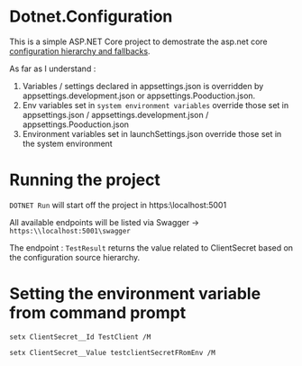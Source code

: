 # Dotnet.Configuration

This is a simple ASP.NET Core project to demostrate the asp.net core [configuration hierarchy and fallbacks](https://docs.microsoft.com/en-us/aspnet/core/fundamentals/configuration/?view=aspnetcore-5.0).

As far as I understand : 

1. Variables / settings declared in appsettings.json is overridden by appsettings.development.json or appsettings.Pooduction.json.
2. Env variables set in ```system environment variables``` override those set in appsettings.json / appsettings.development.json / appsettings.Pooduction.json
3. Environment variables set in launchSettings.json override those set in the system environment

# Running the project 

``` DOTNET Run ``` will start off the project in https:\\localhost:5001

All available endpoints will be listed via Swagger -> ```https:\\localhost:5001\swagger```

The endpoint : ```TestResult``` returns the value related to ClientSecret based on the configuration source hierarchy.

#  Setting the environment variable from command prompt

```setx ClientSecret__Id TestClient /M```

```setx ClientSecret__Value testclientSecretFRomEnv /M```
